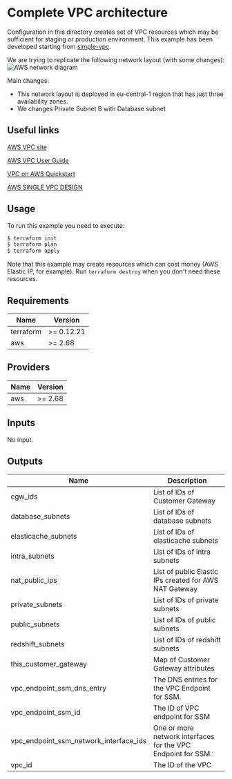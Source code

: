 # Complete VPC architecture

Configuration in this directory creates set of VPC resources which may be sufficient for staging or production environment. This example has been developed starting from [simple-vpc](../../modules_AWS/terraform-aws-vpc-master/examples/complete-vpc).

We are trying to replicate the following network layout (with some changes):
![AWS network diagram](https://aws-quickstart.github.io/quickstart-aws-vpc/images/architecture_diagram.png)

Main changes:
- This network layout is deployed in eu-central-1 region that has just three availability zones.
- We changes Private Subnet B with Database subnet

## Useful links

[AWS VPC site](https://aws.amazon.com/vpc/)

[AWS VPC User Guide](https://docs.aws.amazon.com/vpc/index.html)

[VPC on AWS Quickstart](https://aws-quickstart.github.io/quickstart-aws-vpc/)

[AWS SINGLE VPC DESIGN](http://d0.awsstatic.com/aws-answers/AWS_Single_VPC_Design.pdf)

## Usage

To run this example you need to execute:

```bash
$ terraform init
$ terraform plan
$ terraform apply
```

Note that this example may create resources which can cost money (AWS Elastic IP, for example). Run `terraform destroy` when you don't need these resources.

<!-- BEGINNING OF PRE-COMMIT-TERRAFORM DOCS HOOK -->
## Requirements

| Name | Version |
|------|---------|
| terraform | >= 0.12.21 |
| aws | >= 2.68 |

## Providers

| Name | Version |
|------|---------|
| aws | >= 2.68 |

## Inputs

No input.

## Outputs

| Name | Description |
|------|-------------|
| cgw\_ids | List of IDs of Customer Gateway |
| database\_subnets | List of IDs of database subnets |
| elasticache\_subnets | List of IDs of elasticache subnets |
| intra\_subnets | List of IDs of intra subnets |
| nat\_public\_ips | List of public Elastic IPs created for AWS NAT Gateway |
| private\_subnets | List of IDs of private subnets |
| public\_subnets | List of IDs of public subnets |
| redshift\_subnets | List of IDs of redshift subnets |
| this\_customer\_gateway | Map of Customer Gateway attributes |
| vpc\_endpoint\_ssm\_dns\_entry | The DNS entries for the VPC Endpoint for SSM. |
| vpc\_endpoint\_ssm\_id | The ID of VPC endpoint for SSM |
| vpc\_endpoint\_ssm\_network\_interface\_ids | One or more network interfaces for the VPC Endpoint for SSM. |
| vpc\_id | The ID of the VPC |


<!-- END OF PRE-COMMIT-TERRAFORM DOCS HOOK -->

